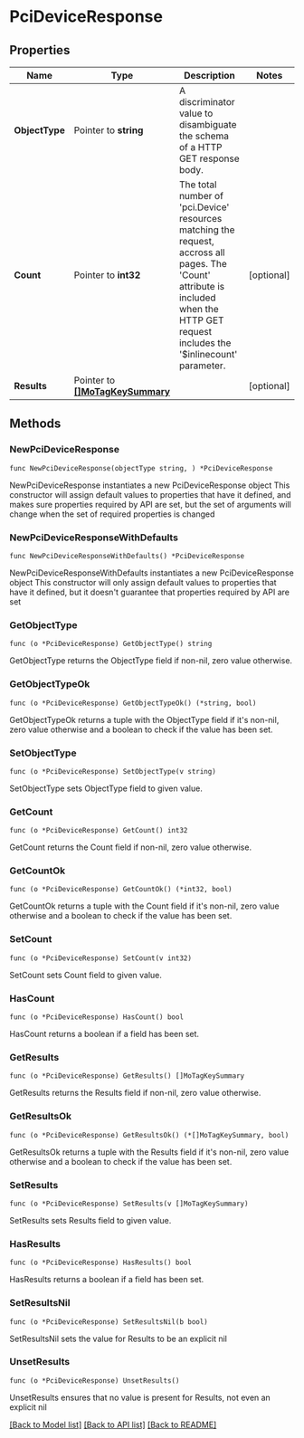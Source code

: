 # PciDeviceResponse

## Properties

Name | Type | Description | Notes
------------ | ------------- | ------------- | -------------
**ObjectType** | Pointer to **string** | A discriminator value to disambiguate the schema of a HTTP GET response body. | 
**Count** | Pointer to **int32** | The total number of &#39;pci.Device&#39; resources matching the request, accross all pages. The &#39;Count&#39; attribute is included when the HTTP GET request includes the &#39;$inlinecount&#39; parameter. | [optional] 
**Results** | Pointer to [**[]MoTagKeySummary**](MoTagKeySummary.md) |  | [optional] 

## Methods

### NewPciDeviceResponse

`func NewPciDeviceResponse(objectType string, ) *PciDeviceResponse`

NewPciDeviceResponse instantiates a new PciDeviceResponse object
This constructor will assign default values to properties that have it defined,
and makes sure properties required by API are set, but the set of arguments
will change when the set of required properties is changed

### NewPciDeviceResponseWithDefaults

`func NewPciDeviceResponseWithDefaults() *PciDeviceResponse`

NewPciDeviceResponseWithDefaults instantiates a new PciDeviceResponse object
This constructor will only assign default values to properties that have it defined,
but it doesn't guarantee that properties required by API are set

### GetObjectType

`func (o *PciDeviceResponse) GetObjectType() string`

GetObjectType returns the ObjectType field if non-nil, zero value otherwise.

### GetObjectTypeOk

`func (o *PciDeviceResponse) GetObjectTypeOk() (*string, bool)`

GetObjectTypeOk returns a tuple with the ObjectType field if it's non-nil, zero value otherwise
and a boolean to check if the value has been set.

### SetObjectType

`func (o *PciDeviceResponse) SetObjectType(v string)`

SetObjectType sets ObjectType field to given value.


### GetCount

`func (o *PciDeviceResponse) GetCount() int32`

GetCount returns the Count field if non-nil, zero value otherwise.

### GetCountOk

`func (o *PciDeviceResponse) GetCountOk() (*int32, bool)`

GetCountOk returns a tuple with the Count field if it's non-nil, zero value otherwise
and a boolean to check if the value has been set.

### SetCount

`func (o *PciDeviceResponse) SetCount(v int32)`

SetCount sets Count field to given value.

### HasCount

`func (o *PciDeviceResponse) HasCount() bool`

HasCount returns a boolean if a field has been set.

### GetResults

`func (o *PciDeviceResponse) GetResults() []MoTagKeySummary`

GetResults returns the Results field if non-nil, zero value otherwise.

### GetResultsOk

`func (o *PciDeviceResponse) GetResultsOk() (*[]MoTagKeySummary, bool)`

GetResultsOk returns a tuple with the Results field if it's non-nil, zero value otherwise
and a boolean to check if the value has been set.

### SetResults

`func (o *PciDeviceResponse) SetResults(v []MoTagKeySummary)`

SetResults sets Results field to given value.

### HasResults

`func (o *PciDeviceResponse) HasResults() bool`

HasResults returns a boolean if a field has been set.

### SetResultsNil

`func (o *PciDeviceResponse) SetResultsNil(b bool)`

 SetResultsNil sets the value for Results to be an explicit nil

### UnsetResults
`func (o *PciDeviceResponse) UnsetResults()`

UnsetResults ensures that no value is present for Results, not even an explicit nil

[[Back to Model list]](../README.md#documentation-for-models) [[Back to API list]](../README.md#documentation-for-api-endpoints) [[Back to README]](../README.md)


